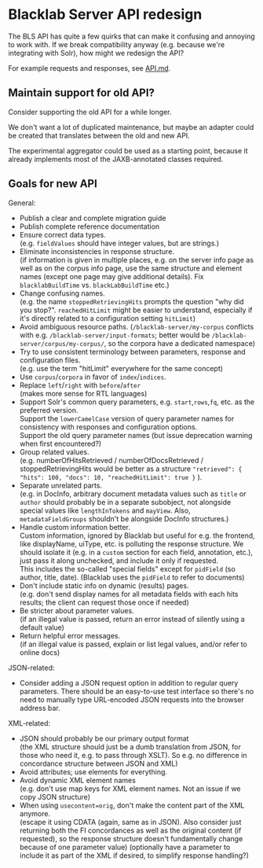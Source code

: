 # Blacklab Server API redesign

The BLS API has quite a few quirks that can make it confusing and annoying to work with.
If we break compatibility anyway (e.g. because we're integrating with Solr), how might
we redesign the API?

For example requests and responses, see [API.md](API.md).


## Maintain support for old API?

Consider supporting the old API for a while longer.

We don't want a lot of duplicated maintenance, but maybe an adapter could
be created that translates between the old and new API.

The experimental aggregator could be used as a starting point, because it already
implements most of the JAXB-annotated classes required.


## Goals for new API

General:
- Publish a clear and complete migration guide
- Publish complete reference documentation
- Ensure correct data types.<br>
  (e.g. `fieldValues` should have integer values, but are strings.)
- Eliminate inconsistencies in response structure.<br>
  (if information is given in multiple places, e.g. on the server info page as well
   as on the corpus info page, use the same structure and element names (except one page
   may give additional details). Fix `blacklabBuildTime` vs. `blackLabBuildTime` etc.)
- Change confusing names.<br>
  (e.g. the name `stoppedRetrievingHits` prompts the question "why did you stop?".
  `reachedHitLimit` might be easier to understand, especially if it's directly 
  related to a configuration setting `hitLimit`)
- Avoid ambiguous resource paths.
  (`/blacklab-server/my-corpus` conflicts with e.g. `/blacklab-server/input-formats`; better would be
  `/blacklab-server/corpus/my-corpus/`, so the corpora have a dedicated namespace)
- Try to use consistent terminology between parameters, response and configuration files.<br>
  (e.g. use the term "hitLimit" everywhere for the same concept)
- Use `corpus`/`corpora` in favor of `index`/`indices`.
- Replace `left`/`right` with `before`/`after`<br>
  (makes more sense for RTL languages)
- Support Solr's common query parameters, e.g. `start`,`rows`,`fq`, etc.
  as the preferred version.<br>
  Support the `lowerCamelCase` version of query parameter names for consistency 
  with responses and configuration options.<br>
  Support the old query parameter names (but issue deprecation warning when first 
  encountered?)
- Group related values.<br>
  (e.g. numberOfHitsRetrieved / numberOfDocsRetrieved / stoppedRetrievingHits
  would be better as a structure `"retrieved": { "hits": 100, "docs": 10, "reachedHitLimit": true }` ).
- Separate unrelated parts.<br>
  (e.g. in DocInfo, arbitrary document metadata values such as `title` or `author` should probably be
  in a separate subobject, not alongside special values like `lengthInTokens` and `mayView`. Also, 
  `metadataFieldGroups` shouldn't be alongside DocInfo structures.)
- Handle custom information better. <br>
  Custom information, ignored by Blacklab but useful for e.g. the frontend,
  like displayName, uiType, etc. is polluting the response structure.
  We should isolate it (e.g. in a `custom` section for each field, annotation, etc.),
  just pass it along unchecked, and include it only if requested.<br>
  This includes the so-called "special fields" except for `pidField` (so author, title, date).
  (Blacklab uses the `pidField` to refer to documents)
- Don't include static info on dynamic (results) pages.<br>
  (e.g. don't send display names for all metadata fields with each hits results;
   the client can request those once if needed)
- Be stricter about parameter values.<br>
  (if an illegal value is passed, return an error instead of silently using a default value)
- Return helpful error messages.<br>
  (if an illegal value is passed, explain or list legal values, and/or refer to online docs)


JSON-related:
- Consider adding a JSON request option in addition to regular query parameters.
  There should be an easy-to-use test interface so there's no need to
  manually type URL-encoded JSON requests into the browser address bar.


XML-related:
- JSON should probably be our primary output format<br>
  (the XML structure should just be a dumb translation from JSON, for those who need it, 
  e.g. to pass through XSLT). So e.g. no difference in concordance structure between JSON and XML)
- Avoid attributes; use elements for everything.
- Avoid dynamic XML element names<br>(e.g. don't use map keys for XML element names.
  Not an issue if we copy JSON structure)
- When using `usecontent=orig`, don't make the content part of the XML anymore.<br>
  (escape it using CDATA (again, same as in JSON). Also consider just returning both
  the FI concordances as well as the original content (if requested), so the response
  structure doesn't fundamentally change because of one parameter value)
  (optionally have a parameter to include it as part of the XML if desired, to simplify response handling?)
